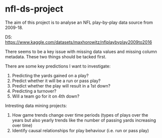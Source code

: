 # nfl-ds-project

The aim of this project is to analyse an NFL play-by-play data source from 2009-18.

DS: https://www.kaggle.com/datasets/maxhorowitz/nflplaybyplay2009to2016

There seems to be a key issue with missing data values and missing column metadata. These two things should be tacked first.

There are some key predictions I want to investigate:
  1. Predicting the yards gained on a play?
  2. Predict whether it will be a run or pass play?
  3. Predict whether the play will result in a 1st down?
  4. Predicting a turnover?
  5. Will a team go for it on 4th down?
  
Intresting data mining projects:
  1. How game trends change over time periods (types of plays over the years but also yearly trends like the number of passing yards increasing over time)
  2. Identify causal relationships for play behaviour (i.e. run or pass play)
